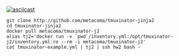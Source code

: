 [![asciicast](https://asciinema.org/a/14.png)](https://asciinema.org/a/14)
```
git clone http://github.com/metacoma/tmuxinator-jinja2
cd tmuxinator-jinja2
docker pull metacoma/tmuxinator-j2
alias tj2='docker run -v `pwd`/inventory.yml:/opt/tmuxinator-j2/inventory.yml:ro --rm -i metacoma/tmuxinator-j2'
cat tmuxinator-example.yml | tj2 | ssh hw2 bash -
```

